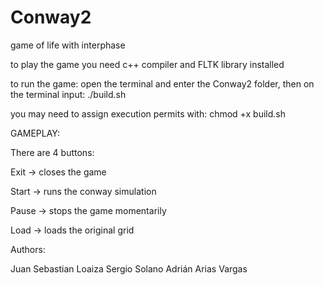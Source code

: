 # Conway2
game of life with interphase

to play the game you need c++ compiler and FLTK library installed 

to run the game: open the terminal and enter the Conway2 folder, then on the terminal input: ./build.sh

you may need to assign execution permits with: chmod +x build.sh


GAMEPLAY:

There are 4 buttons:

Exit -> closes the game

Start -> runs the conway simulation

Pause -> stops the game momentarily

Load -> loads the original grid


Authors:

Juan Sebastian Loaiza
Sergio Solano
Adrián Arias Vargas

